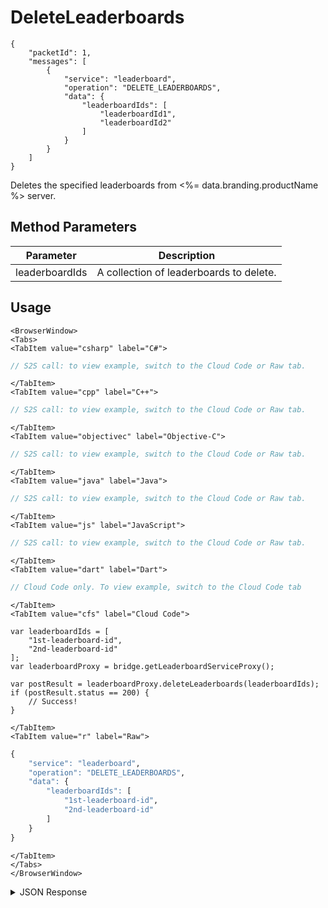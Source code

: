 # DeleteLeaderboards

```
{
    "packetId": 1,
    "messages": [
        {
            "service": "leaderboard",
            "operation": "DELETE_LEADERBOARDS",
            "data": {
                "leaderboardIds": [
                    "leaderboardId1",
                    "leaderboardId2"
                ]
            }
        }
    ]
}
```

Deletes the specified leaderboards from <%= data.branding.productName %> server.

<PartialServop service_name="leaderboard" operation_name="DELETE_LEADERBOARDS" />

## Method Parameters
Parameter | Description
--------- | -----------
leaderboardIds | A collection of leaderboards to delete. 

## Usage

```mdx-code-block
<BrowserWindow>
<Tabs>
<TabItem value="csharp" label="C#">
```

```csharp
// S2S call: to view example, switch to the Cloud Code or Raw tab.
```

```mdx-code-block
</TabItem>
<TabItem value="cpp" label="C++">
```

```cpp
// S2S call: to view example, switch to the Cloud Code or Raw tab.
```

```mdx-code-block
</TabItem>
<TabItem value="objectivec" label="Objective-C">
```

```objectivec
// S2S call: to view example, switch to the Cloud Code or Raw tab.
```

```mdx-code-block
</TabItem>
<TabItem value="java" label="Java">
```

```java
// S2S call: to view example, switch to the Cloud Code or Raw tab.
```

```mdx-code-block
</TabItem>
<TabItem value="js" label="JavaScript">
```

```javascript
// S2S call: to view example, switch to the Cloud Code or Raw tab.
```

```mdx-code-block
</TabItem>
<TabItem value="dart" label="Dart">
```

```dart
// Cloud Code only. To view example, switch to the Cloud Code tab
```

```mdx-code-block
</TabItem>
<TabItem value="cfs" label="Cloud Code">
```

```cfscript
var leaderboardIds = [
	"1st-leaderboard-id",
	"2nd-leaderboard-id"
];
var leaderboardProxy = bridge.getLeaderboardServiceProxy();

var postResult = leaderboardProxy.deleteLeaderboards(leaderboardIds);
if (postResult.status == 200) {
    // Success!
}
```

```mdx-code-block
</TabItem>
<TabItem value="r" label="Raw">
```

```r
{
	"service": "leaderboard",
	"operation": "DELETE_LEADERBOARDS",
	"data": {
		"leaderboardIds": [
			"1st-leaderboard-id",
			"2nd-leaderboard-id"
		]
	}
}
```

```mdx-code-block
</TabItem>
</Tabs>
</BrowserWindow>
```

<details>
<summary>JSON Response</summary>

```json
{
    "packetId": 1,
    "messageResponses": [
        {
            "status": 200,
            "data": {
                "deletedLeaderboardCount": 2,
                "message": "2 record(s) deleted successfully."
            }
        }
    ]
}
```
</details>

